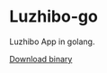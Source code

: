 # Luzhibo-go
Luzhibo App in golang.

[Download binary](https://github.com/Baozisoftware/Luzhibo-go/releases/download/latest/releases.7z)
